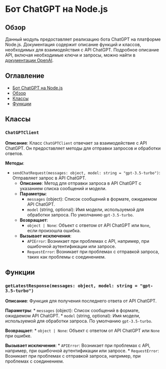 # Бот ChatGPT на Node.js

## Обзор

Данный модуль предоставляет реализацию бота ChatGPT на платформе Node.js.  Документация содержит описание функций и классов, необходимых для взаимодействия с API ChatGPT.  Подробное описание API, включая необходимые ключи и запросы, можно найти в [документации OpenAI](https://platform.openai.com/docs/guides/chat).

## Оглавление

* [Бот ChatGPT на Node.js](#бот-chatgpt-на-nodejs)
* [Обзор](#обзор)
* [Классы](#классы)
* [Функции](#функции)


## Классы

### `ChatGPTClient`

**Описание**: Класс `ChatGPTClient` отвечает за взаимодействие с API ChatGPT. Он предоставляет методы для отправки запросов и обработки ответов.

**Методы**:

* `sendChatRequest(messages: object, model: string = "gpt-3.5-turbo")`: Отправляет запрос в API ChatGPT.
    * **Описание**: Метод для отправки запроса в API ChatGPT с указанием списка сообщений и модели.
    * **Параметры**:
        * `messages` (object): Список сообщений в формате, ожидаемом API ChatGPT.
        * `model` (string, optional): Имя модели, используемой для обработки запроса. По умолчанию `gpt-3.5-turbo`.
    * **Возвращает**:
        * `object | None`: Объект с ответом от API ChatGPT или `None`, если произошла ошибка.
    * **Вызывает исключения**:
        * `APIError`: Возникает при проблемах с API, например, при ошибочной аутентификации или запросе.
        * `RequestError`: Возникает при проблемах с отправкой запроса, таких как проблемы с соединением.


## Функции

### `getLatestResponse(messages: object, model: string = "gpt-3.5-turbo")`

**Описание**: Функция для получения последнего ответа от API ChatGPT.

**Параметры**:
    * `messages` (object): Список сообщений в формате, ожидаемом API ChatGPT.
    * `model` (string, optional): Имя модели, используемой для обработки запроса. По умолчанию `gpt-3.5-turbo`.

**Возвращает**:
    * `object | None`: Объект с ответом от API ChatGPT или `None` при ошибке.

**Вызывает исключения**:
    * `APIError`: Возникает при проблемах с API, например, при ошибочной аутентификации или запросе.
    * `RequestError`: Возникает при проблемах с отправкой запроса, например, при проблемах с соединением.


```